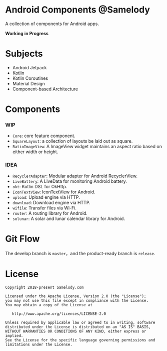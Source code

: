 # Android Components @Samelody

A collection of components for Android apps.

**Working in Progress**

# Subjects

- Android Jetpack
- Kotlin
- Kotlin Coroutines
- Material Design
- Component-based Architecture

# Components

### WIP

- `Core`: core feature component.
- `SquareLayout`: a collection of layouts be laid out as square.
- `RatioImageView`: A ImageView widget maintains an aspect ratio based on either width or height.

### IDEA

- `RecyclerAdapter`: Modular adapter for Android RecyclerView.
- `LiveBattery`: A LiveData for monitoring Android battery.
- `okt`: Kotlin DSL for OkHttp.
- `IconTextView`: IconTextView for Android.
- `upload`: Upload engine via HTTP.
- `download`: Download engine via HTTP.
- `wifile`: Transfer files via Wi-Fi.
- `router`: A routing library for Android.
- `solunar`: A solar and lunar calendar library for Android.

# Git Flow

The develop branch is `master`，and the product-ready branch is `release`.

# License

```
Copyright 2018-present Samelody.com

Licensed under the Apache License, Version 2.0 (the "License");
you may not use this file except in compliance with the License.
You may obtain a copy of the License at

   http://www.apache.org/licenses/LICENSE-2.0

Unless required by applicable law or agreed to in writing, software
distributed under the License is distributed on an "AS IS" BASIS,
WITHOUT WARRANTIES OR CONDITIONS OF ANY KIND, either express or implied.
See the License for the specific language governing permissions and
limitations under the License.
```